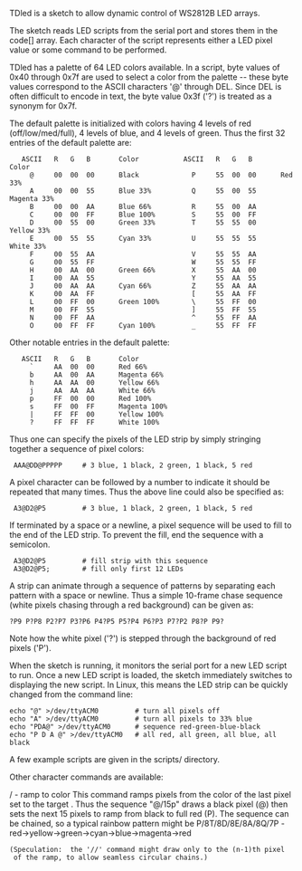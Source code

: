 TDled is a sketch to allow dynamic control of WS2812B LED arrays.  

The sketch reads LED scripts from the serial port and stores 
them in the code[] array.  Each character of the script represents
either a LED pixel value or some command to be performed.

TDled has a palette of 64 LED colors available.  In a script, byte
values of 0x40 through 0x7f are used to select a color from the
palette -- these byte values correspond to the ASCII characters '@'
through DEL.  Since DEL is often difficult to encode in text, the
byte value 0x3f ('?') is treated as a synonym for 0x7f.

The default palette is initialized with colors having 4 levels of
red (off/low/med/full), 4 levels of blue, and 4 levels of green.
Thus the first 32 entries of the default palette are:

```
   ASCII   R   G   B       Color           ASCII   R   G   B       Color
     @     00  00  00      Black             P     55  00  00      Red 33%
     A     00  00  55      Blue 33%          Q     55  00  55      Magenta 33%
     B     00  00  AA      Blue 66%          R     55  00  AA
     C     00  00  FF      Blue 100%         S     55  00  FF
     D     00  55  00      Green 33%         T     55  55  00      Yellow 33%
     E     00  55  55      Cyan 33%          U     55  55  55      White 33%
     F     00  55  AA                        V     55  55  AA
     G     00  55  FF                        W     55  55  FF
     H     00  AA  00      Green 66%         X     55  AA  00
     I     00  AA  55                        Y     55  AA  55
     J     00  AA  AA      Cyan 66%          Z     55  AA  AA
     K     00  AA  FF                        [     55  AA  FF
     L     00  FF  00      Green 100%        \     55  FF  00
     M     00  FF  55                        ]     55  FF  55
     N     00  FF  AA                        ^     55  FF  AA
     O     00  FF  FF      Cyan 100%         _     55  FF  FF
```

Other notable entries in the default palette:

```
   ASCII   R   G   B       Color           
     `     AA  00  00      Red 66%
     b     AA  00  AA      Magenta 66%
     h     AA  AA  00      Yellow 66%
     j     AA  AA  AA      White 66%
     p     FF  00  00      Red 100%
     s     FF  00  FF      Magenta 100%
     |     FF  FF  00      Yellow 100%
     ?     FF  FF  FF      White 100%
```

Thus one can specify the pixels of the LED strip by simply stringing together
a sequence of pixel colors:

     AAA@DD@PPPPP     # 3 blue, 1 black, 2 green, 1 black, 5 red

A pixel character can be followed by a number to indicate it should be 
repeated that many times.  Thus the above line could also be specified as:

     A3@D2@P5         # 3 blue, 1 black, 2 green, 1 black, 5 red

If terminated by a space or a newline, a pixel sequence will
be used to fill to the end of the LED strip.  To prevent the fill,
end the sequence with a semicolon.

     A3@D2@P5         # fill strip with this sequence
     A3@D2@P5;        # fill only first 12 LEDs

A strip can animate through a sequence of patterns by separating each
pattern with a space or newline.  Thus a simple 10-frame chase sequence
(white pixels chasing through a red background) can be given as:

    ?P9 P?P8 P2?P7 P3?P6 P4?P5 P5?P4 P6?P3 P7?P2 P8?P P9?

Note how the white pixel ('?') is stepped through the background of red
pixels ('P').

When the sketch is running, it monitors the serial port for a new
LED script to run.  Once a new LED script is loaded, the sketch immediately
switches to displaying the new script.  In Linux, this means the LED
strip can be quickly changed from the command line:

    echo "@" >/dev/ttyACM0         # turn all pixels off
    echo "A" >/dev/ttyACM0         # turn all pixels to 33% blue
    echo "PDA@" >/dev/ttyACM0      # sequence red-green-blue-black
    echo "P D A @" >/dev/ttyACM0   # all red, all green, all blue, all black

A few example scripts are given in the scripts/ directory.

Other character commands are available:

  / <n> <color> - ramp to color
    This command ramps <n> pixels from the color of the last pixel set to
    the target <color>.  Thus the sequence "@/15p" draws a black pixel (@)
    then sets the next 15 pixels to ramp from black to full red (P).
    The sequence can be chained, so a typical rainbow pattern might be
        P/8T/8D/8E/8A/8Q/7P   - red->yellow->green->cyan->blue->magenta->red

    (Speculation:  the '//' command might draw only to the (n-1)th pixel
     of the ramp, to allow seamless circular chains.)


